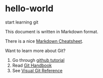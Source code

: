 # hello-world

start learning git

This document is written in Markdown format. 

There is a nice [Markdown Cheatsheet](https://github.com/adam-p/markdown-here/wiki/Markdown-Cheatsheet).

Want to learn more about Git?

1. Go through [github tutorial](https://try.github.io/)
1. Read [Git Handbook](https://guides.github.com/introduction/git-handbook/)
1. See [Visual Git Reference](https://marklodato.github.io/visual-git-guide/index-en.html)
